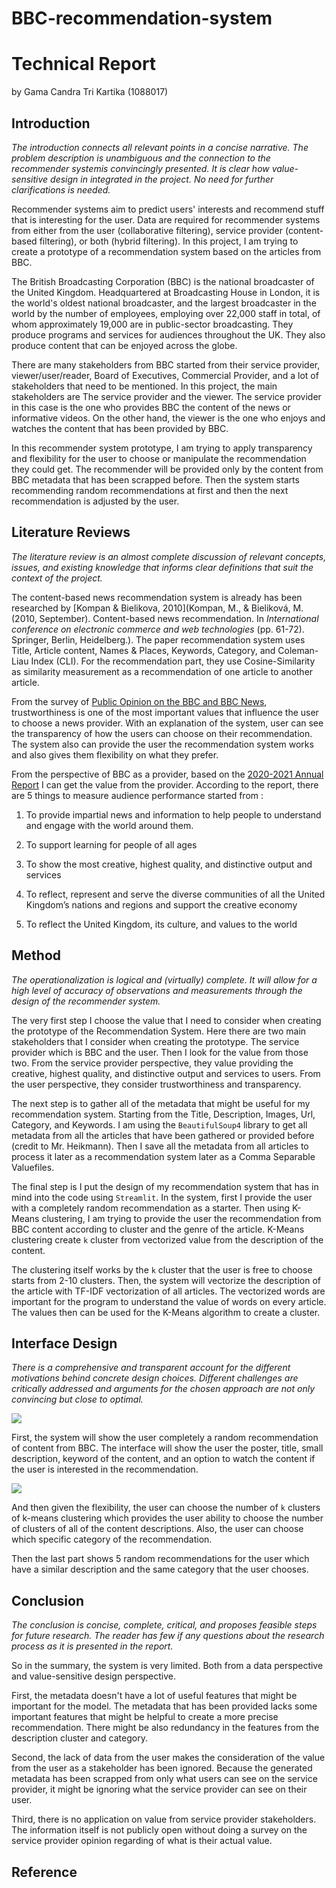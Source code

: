 # BBC-recommendation-system

# Technical Report

by Gama Candra Tri Kartika (1088017)

## Introduction

*The introduction connects all relevant points in a concise narrative. The problem description is unambiguous and the connection to the recommender systemis  convincingly presented. It is clear how value-sensitive design in integrated in the project. No need for further clarifications is needed.*

Recommender systems aim to predict users' interests and recommend stuff that is interesting for the user. Data are required for recommender systems from either from the user (collaborative filtering), service provider (content-based filtering), or both (hybrid filtering).  In this project, I am trying to create a prototype of a recommendation system based on the articles from BBC.

The British Broadcasting Corporation (BBC) is the national broadcaster of the United Kingdom. Headquartered at Broadcasting House in London, it is the world's oldest national broadcaster, and the largest broadcaster in the world by the number of employees, employing over 22,000 staff in total, of whom approximately 19,000 are in public-sector broadcasting. They produce programs and services for audiences throughout the UK. They also produce content that can be enjoyed across the globe.

There are many stakeholders from BBC started from their service provider, viewer/user/reader, Board of Executives, Commercial Provider, and a lot of stakeholders that need to be mentioned. In this project, the main stakeholders are The service provider and the viewer. The service provider in this case is the one who provides BBC the content of the news or informative videos. On the other hand, the viewer is the one who enjoys and watches the content that has been provided by BBC.

In this recommender system prototype, I am trying to apply transparency and flexibility for the user to choose or manipulate the recommendation they could get. The recommender will be provided only by the content from BBC metadata that has been scrapped before. Then the system starts recommending random recommendations at first and then the next recommendation is adjusted by the user.

## Literature Reviews

*The literature review is an almost complete discussion of relevant concepts, issues, and existing knowledge that informs clear definitions that suit the context of the project.*

The content-based news recommendation system is already has been researched by [Kompan & Bielikova, 2010](Kompan, M., & Bieliková, M. (2010, September). Content-based news recommendation. In *International conference on electronic commerce and web technologies* (pp. 61-72). Springer, Berlin, Heidelberg.). The paper recommendation system uses Title, Article content, Names & Places, Keywords, Category, and Coleman-Liau Index (CLI). For the recommendation part, they use Cosine-Similarity as similarity measurement as a recommendation of one article to another article.

From the survey of [Public Opinion on the BBC and BBC News](https://www.ofcom.org.uk/__data/assets/pdf_file/0014/58001/bbc-annex2.pdf), trustworthiness is one of the most important values that influence the user to choose a news provider. With an explanation of the system, user can see the transparency of how the users can choose on their recommendation. The system also can provide the user the recommendation system works and also gives them flexibility on what they prefer.

From the perspective of BBC as a provider, based on the [2020-2021 Annual Report](https://downloads.bbc.co.uk/aboutthebbc/reports/annualreport/2020-21.pdf#page=20) I can get the value from the provider. According to the report, there are 5 things to measure audience performance started from : 

1. To provide impartial news and information to help people to understand and engage with the world around them.

2. To support learning for people of all ages

3. To show the most creative, highest quality, and distinctive output and services

4. To reflect, represent and serve the diverse communities of all the United Kingdom’s nations   and regions and support the creative economy

5. To reflect the United Kingdom, its culture, and values to the world

## Method

*The operationalization is logical and (virtually) complete. It will allow for a high level of accuracy of observations and measurements through the design of the recommender system.*

The very first step I choose the value that I need to consider when creating the prototype of the Recommendation System.  Here there are two main stakeholders that I consider when creating the prototype. The service provider which is BBC and the user. Then I look for the value from those two. From the service provider perspective, they value providing the creative, highest quality, and distinctive output and services to users. From the user perspective, they consider trustworthiness and transparency.

The next step is to gather all of the metadata that might be useful for my recommendation system. Starting from the Title, Description, Images, Url, Category, and Keywords. I am using the `BeautifulSoup4` library to get all metadata from all the articles that have been gathered or provided before (credit to Mr. Heikmann). Then I save all the metadata from all articles to process it later as a recommendation system later as a Comma Separable Valuefiles.

The final step is I put the design of my recommendation system that has in mind into the code using `Streamlit`. In the system, first I provide the user with a completely random recommendation as a starter. Then using K-Means clustering, I am trying to provide the user the recommendation from BBC content according to cluster and the genre of the article. K-Means clustering create `k` cluster from vectorized value from the description of the content.

The clustering itself works by the `k` cluster that the user is free to choose starts from 2-10 clusters. Then, the system will vectorize the description of the article with TF-IDF vectorization of all articles. The vectorized words are important for the program to understand the value of words on every article. The values then can be used for the K-Means algorithm to create a cluster.

## Interface Design

*There is a comprehensive and transparent account for the different motivations behind concrete design choices. Different challenges are critically addressed and arguments for the chosen approach are not only convincing but close to optimal.*

![](C:\Users\SaltFarmer\AppData\Roaming\marktext\images\2022-03-14-10-54-06-image.png)

First, the system will show the user completely a random recommendation of content from BBC. The interface will show the user the poster, title, small description, keyword of the content, and an option to watch the content if the user is interested in the recommendation.

![](C:\Users\SaltFarmer\AppData\Roaming\marktext\images\2022-03-14-10-58-01-image.png)

And then given the flexibility, the user can choose the number of `k` clusters of k-means clustering which provides the user ability to choose the number of clusters of all of the content descriptions. Also, the user can choose which specific category of the recommendation.



Then the last part shows 5 random recommendations for the user which have a similar description and the same category that the user chooses. 

## Conclusion

*The conclusion is concise, complete, critical, and proposes feasible steps for future research. The reader has few if any questions about the research process as it is presented in the report.*

So in the summary, the system is very limited. Both from a data perspective and value-sensitive design perspective.

First, the metadata doesn't have a lot of useful features that might be important for the model. The metadata that has been provided lacks some important features that might be helpful to create a more precise recommendation. There might be also redundancy in the features from the description cluster and category.

Second, the lack of data from the user makes the consideration of the value from the user as a stakeholder has been ignored. Because the generated metadata has been scrapped from only what users can see on the service provider, it might be ignoring what the service provider can see on their user.

Third, there is no application on value from service provider stakeholders. The information itself is not publicly open without doing a survey on the service provider opinion regarding of what is their actual value.

## Reference
